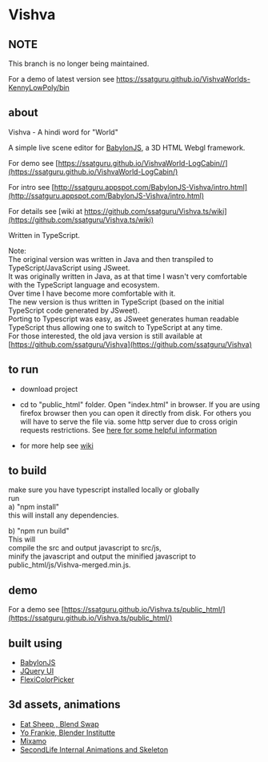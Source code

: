 # Vishva 

## NOTE

This branch is no longer being maintained. 

For a demo of latest version see https://ssatguru.github.io/VishvaWorlds-KennyLowPoly/bin

## about

Vishva - A hindi word for "World"

A simple live scene editor for [BabylonJS](http://www.babylonjs.com/), a 3D HTML Webgl framework.

For demo see [https://ssatguru.github.io/VishvaWorld-LogCabin//](https://ssatguru.github.io/VishvaWorld-LogCabin/)

For intro see [http://ssatguru.appspot.com/BabylonJS-Vishva/intro.html](http://ssatguru.appspot.com/BabylonJS-Vishva/intro.html)

For details see [wiki at https://github.com/ssatguru/Vishva.ts/wiki](https://github.com/ssatguru/Vishva.ts/wiki)

Written in TypeScript.

Note:  
The original version was written in Java and then transpiled to TypeScript/JavaScript using JSweet.  
It was originally written in Java, as at that time I wasn't very comfortable with the TypeScript language and ecosystem.  
Over time I have become more comfortable with it.  
The new version is thus written in TypeScript (based on the initial TypeScript code generated by JSweet).  
Porting to Typescript was easy, as JSweet generates human readable TypeScript thus allowing one to switch to TypeScript at any time.  
For those interested, the old java version is still available at [https://github.com/ssatguru/Vishva](https://github.com/ssatguru/Vishva)

## to run

* download project

* cd to "public_html" folder. Open "index.html" in browser. If you are using firefox browser then you can open it directly from disk. For others you will have to serve the file via. some http server due to cross origin requests restrictions. See [here for some helpful information](https://github.com/mrdoob/three.js/wiki/How-to-run-things-locally)

* for more help see [wiki](https://github.com/ssatguru/Vishva/wiki)

## to build
make sure you have typescript installed locally or globally  
run  
a) "npm install"  
    this will install any dependencies.  

b) "npm run build"   
This will  
compile the src and output javascript to  src/js,  
minify the javascript and output the minified javascript to public_html/js/Vishva-merged.min.js.  


## demo
For a demo  see [https://ssatguru.github.io/Vishva.ts/public_html/](https://ssatguru.github.io/Vishva.ts/public_html/)

## built using
* [BabylonJS](http://www.babylonjs.com/)
* [JQuery UI](https://jqueryui.com/)
* [FlexiColorPicker](https://github.com/DavidDurman/FlexiColorPicker)

## 3d assets, animations
* [Eat Sheep , Blend Swap](http://www.blendswap.com/blends/view/25065)
* [Yo Frankie, Blender Institutte](https://apricot.blender.org/download/)
* [Mixamo](https://www.mixamo.com/)
* [SecondLife Internal Animations and Skeleton](http://wiki.secondlife.com/wiki/Internal_Animations)

